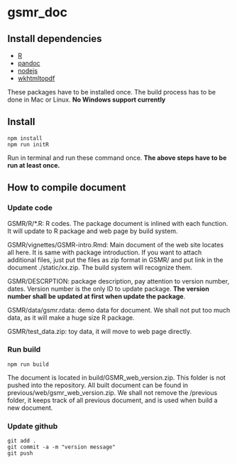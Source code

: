 # gsmr_doc

## Install dependencies
* [R](https://cloud.r-project.org/)
* [pandoc](https://pandoc.org/installing.html)
* [nodejs](https://nodejs.org/en/download/)
* [wkhtmltopdf](https://wkhtmltopdf.org/downloads.html)

These packages have to be installed once. The build process has to be done in Mac or Linux. **No Windows support currently**

## Install
```
npm install
npm run initR
```
Run in terminal and run these command once. **The above steps have to be run at least once.** 

## How to compile document

### Update code

GSMR/R/\*.R: R codes. The package document is inlined with each function. It will update to R package and web page by build system.

GSMR/vignettes/GSMR-intro.Rmd: Main document of the web site locates all here. It is same with package introduction.  If you want to attach additional files, just put the files as zip format in GSMR/ and put link in the document ./static/xx.zip. The build system will recognize them. 

GSMR/DESCRPTION:  package description, pay attention to version number, dates. Version number is the only ID to update package. **The version number shall be updated at first when update the package**.

GSMR/data/gsmr.rdata:  demo data for document. We shall not put too much data, as it will make a huge size R package.

GSMR/test_data.zip:  toy data, it will move to web page directly.

### Run build
```
npm run build
```

The document is located in build/GSMR_web_version.zip. This folder is not pushed into the repository. All built document can be found in previous/web/gsmr_web_version.zip. We shall not remove the /previous folder, it keeps track of all previous document, and is used when build a new document.  

### Update github
```
git add .
git commit -a -m "version message"
git push
```
